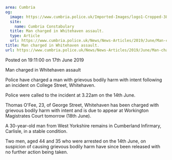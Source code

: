 ```yaml
area: Cumbria
og:
  image: https://www.cumbria.police.uk/Imported-Images/logo1-Cropped-380x240.jpg
  site:
    name: Cumbria Constabulary
  title: Man charged in Whitehaven assault.
  type: Article
  url: https://www.cumbria.police.uk/News/News-Articles/2019/June/Man-charged-in-Whitehaven-assault..aspx
title: Man charged in Whitehaven assault.
url: https://www.cumbria.police.uk/News/News-Articles/2019/June/Man-charged-in-Whitehaven-assault..aspx
```

Posted on 19:11:00 on 17th June 2019

Man charged in Whitehaven assault

Police have charged a man with grievous bodily harm with intent following an incident on College Street, Whitehaven.

Police were called to the incident at 3.22am on the 14th June.

Thomas O'Fee, 23, of George Street, Whitehaven has been charged with grievous bodily harm with intent and is due to appear at Workington Magistrates Court tomorrow (18th June).

A 30-year-old man from West Yorkshire remains in Cumberland Infirmary, Carlisle, in a stable condition.

Two men, aged 44 and 35 who were arrested on the 14th June, on suspicion of causing grievous bodily harm have since been released with no further action being taken.
